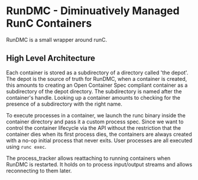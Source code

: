 # RunDMC - Diminuatively Managed RunC Containers

RunDMC is a small wrapper around runC. 


## High Level Architecture

Each container is stored as a subdirectory of a directory called 'the depot'. 
The depot is the source of truth for RunDMC, when a container is created, this amounts
to creating an Open Container Spec compliant container as a subdirectory of the depot directory.
The subdirectory is named after the container's handle. Looking up a container amounts to
checking for the presence of a subdirectory with the right name. 

To execute processes in a container, we launch the runc binary inside the container directory
and pass it a custom process spec. Since we want to control the container lifecycle via the API without
the restriction that the container dies when its first process dies, the containers are always
created with a no-op initial process that never exits. User processes are all executed using `runc exec`.

The process_tracker allows reattaching to running containers when RunDMC is restarted. It holds on to
process input/output streams and allows reconnecting to them later.

